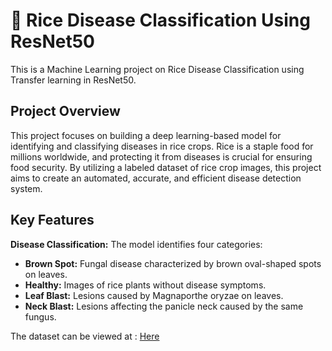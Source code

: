 # 🌾 Rice Disease Classification Using ResNet50
This is a Machine Learning project on Rice Disease Classification using Transfer learning in ResNet50.

## Project Overview
This project focuses on building a deep learning-based model for identifying and classifying diseases in rice crops. Rice is a staple food for millions worldwide, and protecting it from diseases is crucial for ensuring food security. By utilizing a labeled dataset of rice crop images, this project aims to create an automated, accurate, and efficient disease detection system.

## Key Features
**Disease Classification:** The model identifies four categories:
- **Brown Spot:** Fungal disease characterized by brown oval-shaped spots on leaves.
- **Healthy:** Images of rice plants without disease symptoms.
- **Leaf Blast:** Lesions caused by Magnaporthe oryzae on leaves.
- **Neck Blast:** Lesions affecting the panicle neck caused by the same fungus.

The dataset can be viewed at : <a href= "https://huggingface.co/datasets/Subh775/Rice-Disease-Classification"> Here </a>

